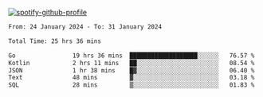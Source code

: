 [![spotify-github-profile](https://spotify-github-profile.vercel.app/api/view?uid=313pysyt3uxkjdidtiuvzf7nrnnu&cover_image=true&theme=natemoo-re&show_offline=false&background_color=121212&interchange=false&bar_color=53b14f&bar_color_cover=false)](https://spotify-github-profile.vercel.app/api/view?uid=313pysyt3uxkjdidtiuvzf7nrnnu&redirect=true)

<!--START_SECTION:waka-->

```txt
From: 24 January 2024 - To: 31 January 2024

Total Time: 25 hrs 36 mins

Go                19 hrs 36 mins  ███████████████████░░░░░░   76.57 %
Kotlin            2 hrs 11 mins   ██░░░░░░░░░░░░░░░░░░░░░░░   08.54 %
JSON              1 hr 38 mins    █▓░░░░░░░░░░░░░░░░░░░░░░░   06.40 %
Text              48 mins         ▓░░░░░░░░░░░░░░░░░░░░░░░░   03.18 %
SQL               28 mins         ▒░░░░░░░░░░░░░░░░░░░░░░░░   01.83 %
```

<!--END_SECTION:waka-->